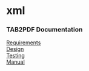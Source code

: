 # xml<h3>TAB2PDF Documentation </h3>
[Requirements](https://drive.google.com/file/d/0B-tbi9mJOUKuLWZnbXhYTmVzYVE/view?usp=sharing)<br/>
[Design](https://drive.google.com/file/d/0B-tbi9mJOUKud3RVUGdrdS1Yb1E/view?usp=sharing)<br/>
[Testing](https://drive.google.com/file/d/0B-tbi9mJOUKuQ3BWMDNEd3pUUW8/view?usp=sharing)<br/>
[Manual](https://docs.google.com/document/d/1c9ieJbA7ZBDRBE2fL4T_ZOh1aMUGF1Iuo86CKayG7Kg/edit?usp=sharing)
